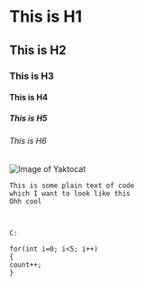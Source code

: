 # This is H1
## This is H2
### This is H3
#### This is H4
##### This is H5
###### This is H6

![Image of Yaktocat](https://octodex.github.com/images/puddle_jumper_octodex.jpg)

```
This is some plain text of code
which I want to look like this 
Ohh cool 



C:

for(int i=0; i<5; i++)
{
count++;
}
```

